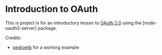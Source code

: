 # Introduction to OAuth

This is project is for an introductory lesson to [OAuth 2.0](https://oauth.net/2/) using the [node-oauth2-server] package.

Credits:
- [pedroetb](https://github.com/pedroetb/node-oauth2-server) for a working example